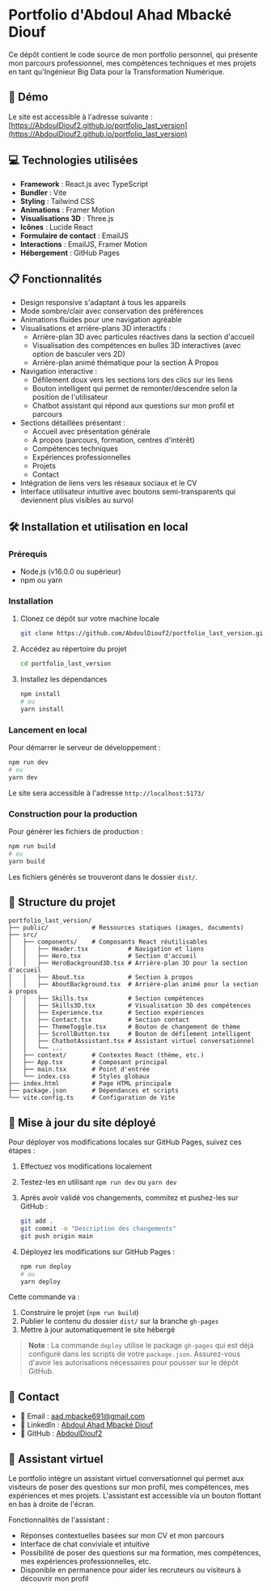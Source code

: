 # Portfolio d'Abdoul Ahad Mbacké Diouf

Ce dépôt contient le code source de mon portfolio personnel, qui présente mon parcours professionnel, mes compétences techniques et mes projets en tant qu'Ingénieur Big Data pour la Transformation Numérique.

## 🚀 Démo

Le site est accessible à l'adresse suivante : [https://AbdoulDiouf2.github.io/portfolio_last_version](https://AbdoulDiouf2.github.io/portfolio_last_version)

## 💻 Technologies utilisées

- **Framework** : React.js avec TypeScript
- **Bundler** : Vite
- **Styling** : Tailwind CSS
- **Animations** : Framer Motion
- **Visualisations 3D** : Three.js
- **Icônes** : Lucide React
- **Formulaire de contact** : EmailJS
- **Interactions** : EmailJS, Framer Motion
- **Hébergement** : GitHub Pages

## 📋 Fonctionnalités

- Design responsive s'adaptant à tous les appareils
- Mode sombre/clair avec conservation des préférences
- Animations fluides pour une navigation agréable
- Visualisations et arrière-plans 3D interactifs :
  - Arrière-plan 3D avec particules réactives dans la section d'accueil
  - Visualisation des compétences en bulles 3D interactives (avec option de basculer vers 2D)
  - Arrière-plan animé thématique pour la section À Propos
- Navigation interactive :
  - Défilement doux vers les sections lors des clics sur les liens
  - Bouton intelligent qui permet de remonter/descendre selon la position de l'utilisateur
  - Chatbot assistant qui répond aux questions sur mon profil et parcours
- Sections détaillées présentant :
  - Accueil avec présentation générale
  - À propos (parcours, formation, centres d'intérêt)
  - Compétences techniques
  - Expériences professionnelles
  - Projets
  - Contact
- Intégration de liens vers les réseaux sociaux et le CV
- Interface utilisateur intuitive avec boutons semi-transparents qui deviennent plus visibles au survol

## 🛠️ Installation et utilisation en local

### Prérequis

- Node.js (v16.0.0 ou supérieur)
- npm ou yarn

### Installation

1. Clonez ce dépôt sur votre machine locale

   ```bash
   git clone https://github.com/AbdoulDiouf2/portfolio_last_version.git
   ```

2. Accédez au répertoire du projet

   ```bash
   cd portfolio_last_version
   ```

3. Installez les dépendances

   ```bash
   npm install
   # ou
   yarn install
   ```

### Lancement en local

Pour démarrer le serveur de développement :

```bash
npm run dev
# ou
yarn dev
```

Le site sera accessible à l'adresse `http://localhost:5173/`

### Construction pour la production

Pour générer les fichiers de production :

```bash
npm run build
# ou
yarn build
```

Les fichiers générés se trouveront dans le dossier `dist/`.

## 📂 Structure du projet

```text
portfolio_last_version/
├── public/            # Ressources statiques (images, documents)
├── src/
│   ├── components/    # Composants React réutilisables
│   │   ├── Header.tsx           # Navigation et liens
│   │   ├── Hero.tsx             # Section d'accueil
│   │   ├── HeroBackground3D.tsx # Arrière-plan 3D pour la section d'accueil
│   │   ├── About.tsx            # Section à propos
│   │   ├── AboutBackground.tsx  # Arrière-plan animé pour la section à propos
│   │   ├── Skills.tsx           # Section compétences
│   │   ├── Skills3D.tsx         # Visualisation 3D des compétences
│   │   ├── Experience.tsx       # Section expériences
│   │   ├── Contact.tsx          # Section contact
│   │   ├── ThemeToggle.tsx      # Bouton de changement de thème
│   │   ├── ScrollButton.tsx     # Bouton de défilement intelligent
│   │   ├── ChatbotAssistant.tsx # Assistant virtuel conversationnel
│   │   └── ... 
│   ├── context/       # Contextes React (thème, etc.)
│   ├── App.tsx        # Composant principal
│   ├── main.tsx       # Point d'entrée
│   └── index.css      # Styles globaux
├── index.html         # Page HTML principale
├── package.json       # Dépendances et scripts
└── vite.config.ts     # Configuration de Vite
```

## 🔄 Mise à jour du site déployé

Pour déployer vos modifications locales sur GitHub Pages, suivez ces étapes :

1. Effectuez vos modifications localement
2. Testez-les en utilisant `npm run dev` ou `yarn dev`
3. Après avoir validé vos changements, commitez et pushez-les sur GitHub :

   ```bash
   git add .
   git commit -m "Description des changements"
   git push origin main
   ```
4. Déployez les modifications sur GitHub Pages :

   ```bash
   npm run deploy
   # ou
   yarn deploy
   ```

Cette commande va :

1. Construire le projet (`npm run build`)
2. Publier le contenu du dossier `dist/` sur la branche `gh-pages`
3. Mettre à jour automatiquement le site hébergé

> **Note** : La commande `deploy` utilise le package `gh-pages` qui est déjà configuré dans les scripts de votre `package.json`. Assurez-vous d'avoir les autorisations nécessaires pour pousser sur le dépôt GitHub.

## 📱 Contact

- 📧 Email : [aad.mbacke691@gmail.com](mailto:aad.mbacke691@gmail.com)
- 🔗 LinkedIn : [Abdoul Ahad Mbacké Diouf](https://www.linkedin.com/in/abdoul-ahad-mbacké-diouf-5b04b4213)
- 🔗 GitHub : [AbdoulDiouf2](https://github.com/AbdoulDiouf2)

## 🤖 Assistant virtuel

Le portfolio intègre un assistant virtuel conversationnel qui permet aux visiteurs de poser des questions sur mon profil, mes compétences, mes expériences et mes projets. L'assistant est accessible via un bouton flottant en bas à droite de l'écran.

Fonctionnalités de l'assistant :

- Réponses contextuelles basées sur mon CV et mon parcours
- Interface de chat conviviale et intuitive
- Possibilité de poser des questions sur ma formation, mes compétences, mes expériences professionnelles, etc.
- Disponible en permanence pour aider les recruteurs ou visiteurs à découvrir mon profil
